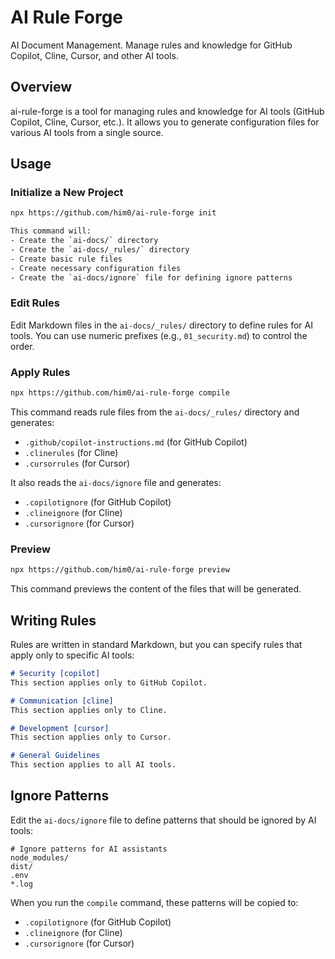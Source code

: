 # AI Rule Forge

AI Document Management. Manage rules and knowledge for GitHub Copilot, Cline, Cursor, and other AI tools.

## Overview

ai-rule-forge is a tool for managing rules and knowledge for AI tools (GitHub Copilot, Cline, Cursor, etc.).
It allows you to generate configuration files for various AI tools from a single source.

## Usage

### Initialize a New Project

```bash
npx https://github.com/him0/ai-rule-forge init

This command will:
- Create the `ai-docs/` directory
- Create the `ai-docs/_rules/` directory
- Create basic rule files
- Create necessary configuration files
- Create the `ai-docs/ignore` file for defining ignore patterns
```


### Edit Rules

Edit Markdown files in the `ai-docs/_rules/` directory to define rules for AI tools.
You can use numeric prefixes (e.g., `01_security.md`) to control the order.

### Apply Rules

```bash
npx https://github.com/him0/ai-rule-forge compile
```

This command reads rule files from the `ai-docs/_rules/` directory and generates:
- `.github/copilot-instructions.md` (for GitHub Copilot)
- `.clinerules` (for Cline)
- `.cursorrules` (for Cursor)

It also reads the `ai-docs/ignore` file and generates:
- `.copilotignore` (for GitHub Copilot)
- `.clineignore` (for Cline)
- `.cursorignore` (for Cursor)

### Preview

```bash
npx https://github.com/him0/ai-rule-forge preview
```

This command previews the content of the files that will be generated.

## Writing Rules

Rules are written in standard Markdown, but you can specify rules that apply only to specific AI tools:

```markdown
# Security [copilot]
This section applies only to GitHub Copilot.

# Communication [cline]
This section applies only to Cline.

# Development [cursor]
This section applies only to Cursor.

# General Guidelines
This section applies to all AI tools.
```

## Ignore Patterns

Edit the `ai-docs/ignore` file to define patterns that should be ignored by AI tools:

```
# Ignore patterns for AI assistants
node_modules/
dist/
.env
*.log
```

When you run the `compile` command, these patterns will be copied to:
- `.copilotignore` (for GitHub Copilot)
- `.clineignore` (for Cline)
- `.cursorignore` (for Cursor)
